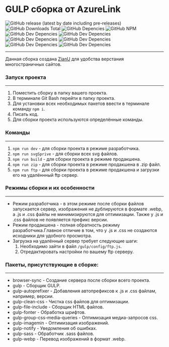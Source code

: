 # GULP сборка от AzureLink
![GitHub release (latest by date including pre-releases)](https://img.shields.io/github/v/release/azurelinker/Gulp-ALink-Customs?color=brightgreen&include_prereleases&label=Version&style=flat-square)
![GitHub Downloads Total](https://img.shields.io/github/downloads/azurelinker/Gulp-ALink-Customs/total?style=flat-square)
![GitHub Depencies](https://img.shields.io/github/package-json/dependency-version/azurelinker/Gulp-ALink-Customs/gulp-cli?style=flat-square)
![GitHub NPM](https://img.shields.io/npm/v/npm?color=9cf&style=flat-square)
![GitHub Dev Depencies](https://img.shields.io/github/package-json/dependency-version/azurelinker/Gulp-ALink-Customs/dev/gulp?color=orange&style=flat-square)
![GitHub Dev Depencies](https://img.shields.io/github/package-json/dependency-version/azurelinker/Gulp-ALink-Customs/dev/browser-sync?color=orange&style=flat-square)
![GitHub Dev Depencies](https://img.shields.io/github/package-json/dependency-version/azurelinker/Gulp-ALink-Customs/dev/sass?color=orange&style=flat-square)
![GitHub Dev Depencies](https://img.shields.io/github/package-json/dependency-version/azurelinker/Gulp-ALink-Customs/dev/webpack?color=orange&style=flat-square)
![GitHub Dev Depencies](https://img.shields.io/github/package-json/dependency-version/azurelinker/Gulp-ALink-Customs/dev/webp-converter?color=orange&style=flat-square)
![GitHub Dev Depencies](https://img.shields.io/github/package-json/dependency-version/azurelinker/Gulp-ALink-Customs/dev/vinyl-ftp?color=orange&style=flat-square)
***
Данная сборка создана [ZianU](https://github.com/AzureLinker) для удобства верстания многостраничных сайтов.
### Запуск проекта
***
1. Поместить сборку в папку вашего проекта.
2. В терминале Git Bash перейти в папку проекта.
3. Для установки всех необходимых пакетов ввести в терминале команду `npm i`.
4. Писать код.
5. Для сборки проекта используются определённые команды.
### Команды
***
1. `npm run dev` - для сборки проекта в режиме разработчика.
2. `npm run svgSprive` - для сборки всех svg файлов.
3. `npm run build` - для сборки проекта в режиме продакшена.
4. `npm run zip` - для сборки проекта в режиме продакшена в .zip файл.
5. `npm run ftp` - для сборки проекта в режиме продакшена и загрузки его на удалённный ftp сервер.
### Режимы сборки и их особенности
***
* Режим разработчика - в этом режиме после сборки файлов запускается сервер, изображения не дублируются в формате .webp, а .js и .css файлы не минимизируются для оптимизации. Также у .js и .css файлов не появляется префикс версии.
* Режим продакшена - полная обратность режиму разработчика.Главное отличие в том, что у .js и .css не создаются исходники для удобного просмотра.
* Загрузка на удалённый сервер требует следующие шаги:
    1. Необходимо зайти в файл `/gulp/config/ftp.js`.
    2. Отредактировать настройки по вашему ftp серверу.
### Пакеты, присутствующие в сборке:
***
* browser-sync - Создание сервера после сборки всего проекта.
* gulp - Сборщик GULP.
* gulp-autoprefixer - Добавления автопрефиксов к .js и .css файлам, например, версии.
* gulp-clean-css - Чистка css файлов для оптимизации.
* gulp-file-include - Сборщик HTML файлов.
* gulp-fonter - Обработка шрифтов.
* gulp-group-css-media-queries - Оптимизация медиа-запросов css.
* gulp-imagemin - Оптимизация изображений.
* gulp-notify - Уведомления об ошибках.
* gulp-sass - Обработчик .sass файлов.
* gulp-webp - Перевод изображений в формат .webp.
